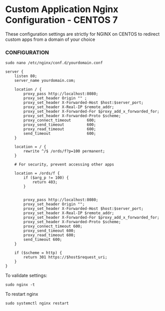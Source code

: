 ﻿# Custom Application Nginx Configuration - CENTOS 7
These configuration settings are strictly for NGINX on CENTOS to redirect custom apps from a domain of your choice

### CONFIGURATION
```env
sudo nano /etc/nginx/conf.d/yourdomain.conf
```
```env
server {
    listen 80;
    server_name yourdomain.com;

    location / {
        proxy_pass http://localhost:8080;
        proxy_set_header Origin "" ;
        proxy_set_header X-Forwarded-Host $host:$server_port;
        proxy_set_header X-Real-IP $remote_addr;
        proxy_set_header X-Forwarded-For $proxy_add_x_forwarded_for;
        proxy_set_header X-Forwarded-Proto $scheme;
        proxy_connect_timeout       600;
        proxy_send_timeout          600;
        proxy_read_timeout          600;
        send_timeout                600;
    }

    location = / {
        rewrite ^/$ /ords/f?p=100 permanent;
    }
    
    # For security, prevent accessing other apps
    
    location = /ords/f {
        if ($arg_p != 100) {
            return 403;
        }


        proxy_pass http://localhost:8080;
        proxy_set_header Origin "";
        proxy_set_header X-Forwarded-Host $host:$server_port;
        proxy_set_header X-Real-IP $remote_addr;
        proxy_set_header X-Forwarded-For $proxy_add_x_forwarded_for;
        proxy_set_header X-Forwarded-Proto $scheme;
        proxy_connect_timeout 600;
        proxy_send_timeout 600;
        proxy_read_timeout 600;
        send_timeout 600;
    }

    if ($scheme = http) {
        return 301 https://$host$request_uri;
    }
}
```
To validate settings:
```env
sudo nginx -t
```
To restart nginx

```env
sudo systemctl nginx restart
```
